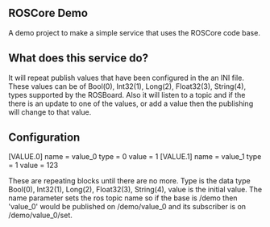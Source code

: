 ## ROSCore Demo 
A demo project to make a simple service that uses the ROSCore code base. 

## What does this service do?
It will repeat publish values that have been configured in the an INI file. These values can be of Bool(0), Int32(1), Long(2), Float32(3), String(4), types supported by the ROSBoard. Also it will listen to a topic and if the there is an update to one of the values, or add a value then the publishing will change to that value. 

## Configuration 
[VALUE.0]
name = value_0
type = 0
value = 1
[VALUE.1]
name = value_1
type = 1
value = 123

These are repeating blocks until there are no more. Type is the data type Bool(0), Int32(1), Long(2), Float32(3), String(4), value is the initial value. The name parameter sets the ros topic name so if the base is /demo then 'value_0' would be published on /demo/value_0 and its subscriber is on /demo/value_0/set. 


